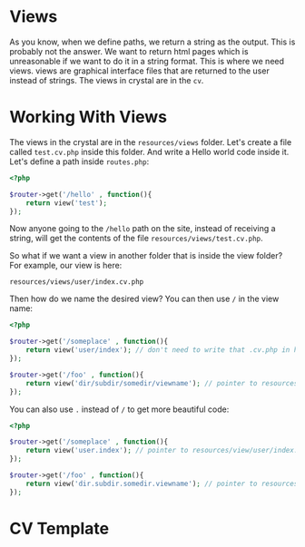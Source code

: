 # Views
As you know, when we define paths, we return a string as the output. This is probably not the answer. We want to return html pages which is unreasonable if we want to do it in a string format. This is where we need views. views are graphical interface files that are returned to the user instead of strings. The views in crystal are in the `cv`.

# Working With Views
The views in the crystal are in the `resources/views` folder.
Let's create a file called `test.cv.php` inside this folder. And write a Hello world code inside it.
Let's define a path inside `routes.php`:

```php
<?php

$router->get('/hello' , function(){
    return view('test');
});
```

Now anyone going to the `/hello` path on the site, instead of receiving a string, will get the contents of the file `resources/views/test.cv.php`.


So what if we want a view in another folder that is inside the view folder? For example, our view is here:

`resources/views/user/index.cv.php`

Then how do we name the desired view?
You can then use `/` in the view name:

```php
<?php

$router->get('/someplace' , function(){
    return view('user/index'); // don't need to write that .cv.php in here
});

$router->get('/foo' , function(){
    return view('dir/subdir/somedir/viewname'); // pointer to resources/view/dir/subdir/somedir/viewname.cv.php
});
```

You can also use `.` instead of `/` to get more beautiful code:

```php
<?php

$router->get('/someplace' , function(){
    return view('user.index'); // pointer to resources/view/user/index.cv.php
});

$router->get('/foo' , function(){
    return view('dir.subdir.somedir.viewname'); // pointer to resources/view/dir/subdir/somedir/viewname.cv.php
});
```


# CV Template

